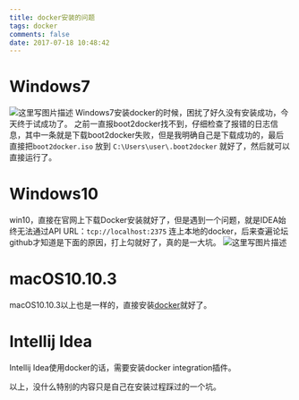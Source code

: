 ```yaml
---
title: docker安装的问题
tags: docker
comments: false
date: 2017-07-18 10:48:42
---
```

# Windows7
<!--more-->
![这里写图片描述](http://img.blog.csdn.net/20170627104103415?watermark/2/text/aHR0cDovL2Jsb2cuY3Nkbi5uZXQvU2VyX0JhZA==/font/5a6L5L2T/fontsize/400/fill/I0JBQkFCMA==/dissolve/70/gravity/SouthEast)
Windows7安装docker的时候，困扰了好久没有安装成功，今天终于试成功了。
之前一直报boot2docker找不到，仔细检查了报错的日志信息，其中一条就是下载boot2docker失败，但是我明确自己是下载成功的，最后直接把``boot2docker.iso`` 放到 ```C:\Users\user\.boot2docker``` 就好了，然后就可以直接运行了。

# Windows10
win10，直接在官网上下载Docker安装就好了，但是遇到一个问题，就是IDEA始终无法通过API URL：``tcp://localhost:2375`` 连上本地的docker，后来查遍论坛github才知道是下面的原因，打上勾就好了，真的是一大坑。
![这里写图片描述](http://img.blog.csdn.net/20170718104004533?watermark/2/text/aHR0cDovL2Jsb2cuY3Nkbi5uZXQvU2VyX0JhZA==/font/5a6L5L2T/fontsize/400/fill/I0JBQkFCMA==/dissolve/70/gravity/SouthEast)

# macOS10.10.3
macOS10.10.3以上也是一样的，直接安装[docker](https://store.docker.com/editions/community/docker-ce-desktop-mac)就好了。

# Intellij Idea
Intellij Idea使用docker的话，需要安装docker integration插件。

以上，没什么特别的内容只是自己在安装过程踩过的一个坑。
